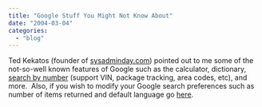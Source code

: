 ```yaml
---
title: "Google Stuff You Might Not Know About"
date: "2004-03-04"
categories: 
  - "blog"
---
```


Ted Kekatos (founder of [sysadminday.com](https://www.sysadminday.com/)) pointed out to me some of the not-so-well known features of Google such as the calculator, dictionary, [search by number](https://www.google.com/help/features.html#number) (support VIN, package tracking, area codes, etc), and more.  Also, if you wish to modify your Google search preferences such as number of items returned and default language go [here](https://www.google.com/preferences).
